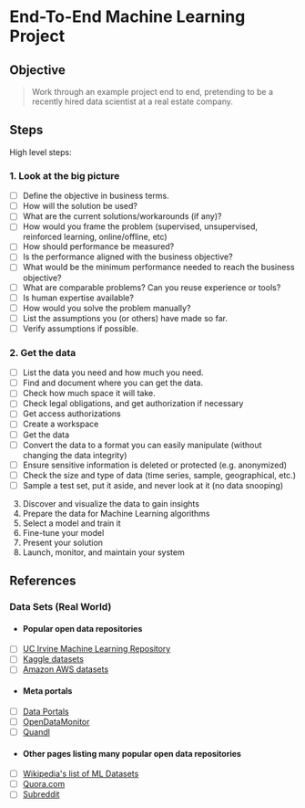# End-To-End Machine Learning Project

## Objective
> Work through an example project end to end, pretending to be a recently hired data scientist at a real estate company. 

## Steps

High level steps: 

### 1. Look at the big picture
- [ ] Define the objective in business terms. 
- [ ] How will the solution be used?
- [ ] What are the current solutions/workarounds (if any)?
- [ ] How would you frame the problem (supervised, unsupervised, reinforced learning, online/offline, etc)
- [ ] How should performance be measured?
- [ ] Is the performance aligned with the business objective? 
- [ ] What would be the minimum performance needed to reach the business objective? 
- [ ] What are comparable problems? Can you reuse experience or tools? 
- [ ] Is human expertise available? 
- [ ] How would you solve the problem manually? 
- [ ] List the assumptions you (or others) have made so far.
- [ ] Verify assumptions if possible. 

### 2. Get the data
- [ ] List the data you need and how much you need. 
- [ ] Find and document where you can get the data. 
- [ ] Check how much space it will take. 
- [ ] Check legal obligations, and get authorization if necessary
- [ ] Get access authorizations
- [ ] Create a workspace 
- [ ] Get the data
- [ ] Convert the data to a format you can easily manipulate (without changing the data integrity)
- [ ] Ensure sensitive information is deleted or protected (e.g. anonymized)
- [ ] Check the size and type of data (time series, sample, geographical, etc.) 
- [ ] Sample a test set, put it aside, and never look at it (no data snooping)

3. Discover and visualize the data to gain insights
4. Prepare the data for Machine Learning algorithms
5. Select a model and train it
6. Fine-tune your model 
7. Present your solution 
8. Launch, monitor, and maintain your system

## References

### Data Sets (Real World)
+ #### Popular open data repositories
- [ ] [UC Irvine Machine Learning Repository](https://archive.ics.uci.edu/ml/index.php)
- [ ] [Kaggle datasets](https://www.kaggle.com/datasets)
- [ ] [Amazon AWS datasets](https://registry.opendata.aws/)

+ #### Meta portals
- [ ] [Data Portals](http://dataportals.org/)
- [ ] [OpenDataMonitor](https://opendatamonitor.eu/frontend/web/index.php?r=dashboard%2Findex)
- [ ] [Quandl](https://data.nasdaq.com/)

+ #### Other pages listing many popular open data repositories
- [ ] [Wikipedia's list of ML Datasets](https://en.wikipedia.org/wiki/List_of_datasets_for_machine-learning_research)
- [ ] [Quora.com](https://www.quora.com/Where-can-I-find-large-datasets-open-to-the-public)
- [ ] [Subreddit](https://www.reddit.com/r/datasets/)